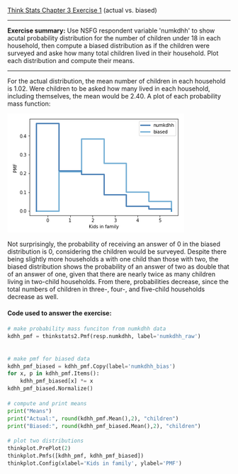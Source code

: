 [Think Stats Chapter 3 Exercise 1](http://greenteapress.com/thinkstats2/html/thinkstats2004.html#toc31) (actual vs. biased)

---

**Exercise summary:** Use NSFG respondent variable 'numkdhh' to show acutal probability distribution for the number of children under 18 in each household, then compute a biased distribution as if the children were surveyed and aske how many total children lived in their household. Plot each distribution and compute their means.

---

For the actual distribution, the mean number of children in each household is 1.02. Were children to be asked how many lived in each household, including themselves, the mean would be 2.40. A plot of each probability mass function:

![Children per household (actual v. biased)](../img/numkdhh.png)

Not surprisingly, the probability of receiving an answer of 0 in the biased distribution is 0, considering the children would be surveyed. Despite there being slightly more households a with one child than those with two, the biased distribution shows the probability of an answer of two as double that of an answer of one, given that there are nearly twice as many children living in two-child households. From there, probabilities decrease, since the total numbers of children in three-, four-, and five-child households decrease as well.

#### Code used to answer the exercise:
```python
# make probability mass funciton from numkdhh data
kdhh_pmf = thinkstats2.Pmf(resp.numkdhh, label='numkdhh_raw')


# make pmf for biased data
kdhh_pmf_biased = kdhh_pmf.Copy(label='numkdhh_bias')
for x, p in kdhh_pmf.Items():
    kdhh_pmf_biased[x] *= x
kdhh_pmf_biased.Normalize()

# compute and print means
print("Means")
print("Actual:", round(kdhh_pmf.Mean(),2), "children")
print("Biased:", round(kdhh_pmf_biased.Mean(),2), "children")

# plot two distributions
thinkplot.PrePlot(2)
thinkplot.Pmfs([kdhh_pmf, kdhh_pmf_biased])
thinkplot.Config(xlabel='Kids in family', ylabel='PMF')
```
